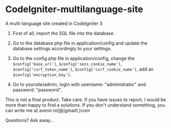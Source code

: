 # CodeIgniter-multilanguage-site
A multi-language site created in CodeIgniter 3

1. First of all, import the SQL file into the database.

2. Go to the database.php file in application/config and update the database settings accordingly to your settings.

3. Go to the config.php file in application/config, change the ```$config['base_url']```, ```$config['sess_cookie_name']```, ```$config['csrf_token_name']```, ```$config['csrf_cookie_name']```, add an ```$config['encryption_key']```.

4. Go to yoursite/admin, login with username: "administrator" and password: "password".

This is not a final product. Take care. If you have issues to report, I would be more than happy to find a solutions. If you don't understand something, you can write me at avenir.ro[@]gmail(.)com

Questions? Ask away...
